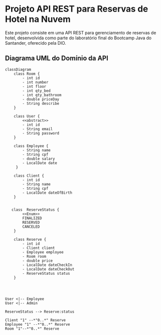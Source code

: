 # Projeto API REST para Reservas de Hotel na Nuvem

Este projeto consiste em uma API REST para gerenciamento de reservas de hotel, desenvolvida como parte do laboratório final do Bootcamp Java do Santander, oferecido pela DIO.

## Diagrama UML do Domínio da API

```mermaid
classDiagram
    class Room {
        - int id
        - int number
        - int floor
        - int qty_bed
        - int qty_bathroom
        - double priceDay
        - String describe
    }

    class User {
        <<abstract>>
        - int id
        - String email
        - String password
    }

    class Employee {
        - String name
        - String cpf
        - double salary
        - LocalDate date
     }

    class Client {
        - int id
        - String name
        - String cpf
        - LocalDate dateOfBirth
    }


   class  ReserveStatus {
        <<Enum>>
        FINALIZED
        RESERVED
        CANCELED
    }

    class Reserve {
        - int id
        - Client client
        - Employee employee
        - Room room
        - double price
        - LocalDate dateCheckIn
        - LocalDate dateCheckOut
        - ReserveStatus status
    }




User <|-- Employee
User <|-- Admin

ReserveStatus --> Reserve:status

Client "1" --*"0..*" Reserve
Employee "1" --*"0..*" Reserve
Room "1"--*"0..*" Reserve
```